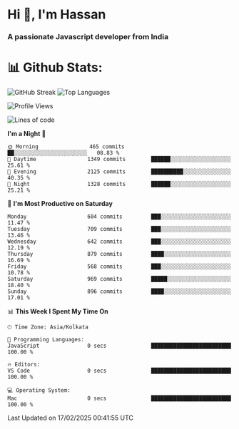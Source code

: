 # Hi 👋, I'm Hassan
### A passionate Javascript developer from India


# 📊 Github Stats:
![GitHub Streak](https://github-readme-streak-stats.herokuapp.com/?user=codeblooded47&theme=dracula&hide_border=false)
![Top Languages](https://github-readme-stats.vercel.app/api/top-langs/?username=codeblooded47&layout=compact&theme=dracula)



<!--START_SECTION:waka-->
![Profile Views](http://img.shields.io/badge/Profile%20Views-6-blue)

![Lines of code](https://img.shields.io/badge/From%20Hello%20World%20I%27ve%20Written-24.2%20million%20lines%20of%20code-blue)

**I'm a Night 🦉** 

```text
🌞 Morning                465 commits         ██░░░░░░░░░░░░░░░░░░░░░░░   08.83 % 
🌆 Daytime                1349 commits        ██████░░░░░░░░░░░░░░░░░░░   25.61 % 
🌃 Evening                2125 commits        ██████████░░░░░░░░░░░░░░░   40.35 % 
🌙 Night                  1328 commits        ██████░░░░░░░░░░░░░░░░░░░   25.21 % 
```
📅 **I'm Most Productive on Saturday** 

```text
Monday                   604 commits         ███░░░░░░░░░░░░░░░░░░░░░░   11.47 % 
Tuesday                  709 commits         ███░░░░░░░░░░░░░░░░░░░░░░   13.46 % 
Wednesday                642 commits         ███░░░░░░░░░░░░░░░░░░░░░░   12.19 % 
Thursday                 879 commits         ████░░░░░░░░░░░░░░░░░░░░░   16.69 % 
Friday                   568 commits         ███░░░░░░░░░░░░░░░░░░░░░░   10.78 % 
Saturday                 969 commits         █████░░░░░░░░░░░░░░░░░░░░   18.40 % 
Sunday                   896 commits         ████░░░░░░░░░░░░░░░░░░░░░   17.01 % 
```


📊 **This Week I Spent My Time On** 

```text
🕑︎ Time Zone: Asia/Kolkata

💬 Programming Languages: 
JavaScript               0 secs              █████████████████████████   100.00 % 

🔥 Editors: 
VS Code                  0 secs              █████████████████████████   100.00 % 

💻 Operating System: 
Mac                      0 secs              █████████████████████████   100.00 % 
```


 Last Updated on 17/02/2025 00:41:55 UTC
<!--END_SECTION:waka-->

